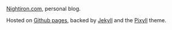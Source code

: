 [Nightiron.com][1], personal blog.  

Hosted on [Github pages][2], backed by [Jekyll][3] and the [Pixyll][4] theme.

[1]: http://nightiron.com
[2]: https://pages.github.com/
[3]: https://jekyllrb.com/
[4]: http://pixyll.com/